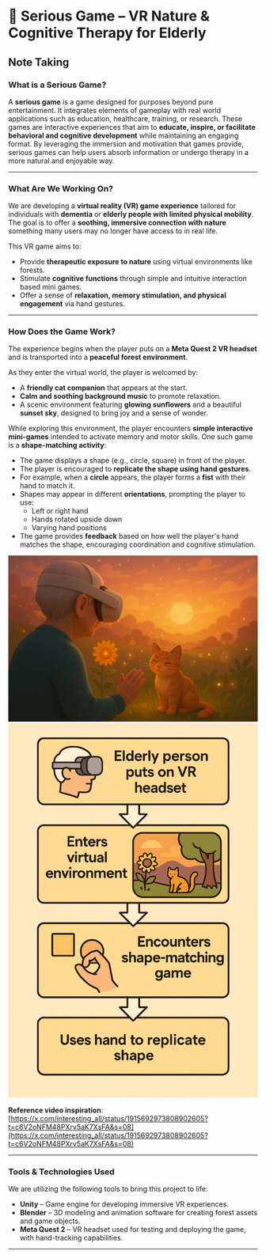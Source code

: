 # 🌿 Serious Game – VR Nature & Cognitive Therapy for Elderly

## Note Taking

### What is a Serious Game?

A **serious game** is a game designed for purposes beyond pure entertainment. It integrates elements of gameplay with real world applications such as education, healthcare, training, or research. These games are interactive experiences that aim to **educate, inspire, or facilitate behavioral and cognitive development** while maintaining an engaging format. By leveraging the immersion and motivation that games provide, serious games can help users absorb information or undergo therapy in a more natural and enjoyable way.

---

### What Are We Working On?

We are developing a **virtual reality (VR) game experience** tailored for individuals with **dementia** or **elderly people with limited physical mobility**. The goal is to offer a **soothing, immersive connection with nature** something many users may no longer have access to in real life.

This VR game aims to:

- Provide **therapeutic exposure to nature** using virtual environments like forests.
- Stimulate **cognitive functions** through simple and intuitive interaction based mini games.
- Offer a sense of **relaxation, memory stimulation, and physical engagement** via hand gestures.

---

### How Does the Game Work?

The experience begins when the player puts on a **Meta Quest 2 VR headset** and is transported into a **peaceful forest environment**.

As they enter the virtual world, the player is welcomed by:
- A **friendly cat companion** that appears at the start.
- **Calm and soothing background music** to promote relaxation.
- A scenic environment featuring **glowing sunflowers** and a beautiful **sunset sky**, designed to bring joy and a sense of wonder.

While exploring this environment, the player encounters **simple interactive mini-games** intended to activate memory and motor skills. One such game is a **shape-matching activity**:

- The game displays a shape (e.g., circle, square) in front of the player.
- The player is encouraged to **replicate the shape using hand gestures**.
- For example, when a **circle** appears, the player forms a **fist** with their hand to match it.
- Shapes may appear in different **orientations**, prompting the player to use:
  - Left or right hand
  - Hands rotated upside down
  - Varying hand positions
- The game provides **feedback** based on how well the player's hand matches the shape, encouraging coordination and cognitive stimulation.

![](img/image_1.png)
![](img/image_2_diagram.png)


**Reference video inspiration**:  
[https://x.com/interesting_aIl/status/1915692973808902605?t=c6V2oNFM48PXrv5aK7XsFA&s=08](https://x.com/interesting_aIl/status/1915692973808902605?t=c6V2oNFM48PXrv5aK7XsFA&s=08)

---

###  Tools & Technologies Used

We are utilizing the following tools to bring this project to life:

- **Unity** – Game engine for developing immersive VR experiences.
- **Blender** – 3D modeling and animation software for creating forest assets and game objects.
- **Meta Quest 2** – VR headset used for testing and deploying the game, with hand-tracking capabilities.

---
